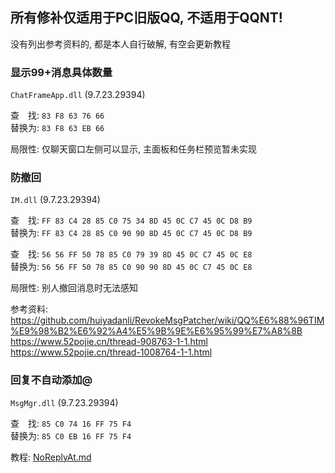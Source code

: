 ## 所有修补仅适用于PC旧版QQ, 不适用于QQNT!
没有列出参考资料的, 都是本人自行破解, 有空会更新教程


### 显示99+消息具体数量
`ChatFrameApp.dll` (9.7.23.29394)

查　找: `83 F8 63 76 66`   
替换为: `83 F8 63 EB 66`

局限性: 仅聊天窗口左侧可以显示, 主面板和任务栏预览暂未实现

### 防撤回
`IM.dll` (9.7.23.29394)

查　找: `FF 83 C4 28 85 C0 75 34 8D 45 0C C7 45 0C D8 B9`  
替换为: `FF 83 C4 28 85 C0 90 90 8D 45 0C C7 45 0C D8 B9`

查　找: `56 56 FF 50 78 85 C0 79 39 8D 45 0C C7 45 0C E8`   
替换为: `56 56 FF 50 78 85 C0 90 90 8D 45 0C C7 45 0C E8`

局限性: 别人撤回消息时无法感知

参考资料:  
https://github.com/huiyadanli/RevokeMsgPatcher/wiki/QQ%E6%88%96TIM%E9%98%B2%E6%92%A4%E5%9B%9E%E6%95%99%E7%A8%8B  
https://www.52pojie.cn/thread-908763-1-1.html  
https://www.52pojie.cn/thread-1008764-1-1.html  


### 回复不自动添加@
`MsgMgr.dll` (9.7.23.29394)

查　找: `85 C0 74 16 FF 75 F4`  
替换为: `85 C0 EB 16 FF 75 F4`

教程: [NoReplyAt.md](tutorials/NoReplyAt.md)
